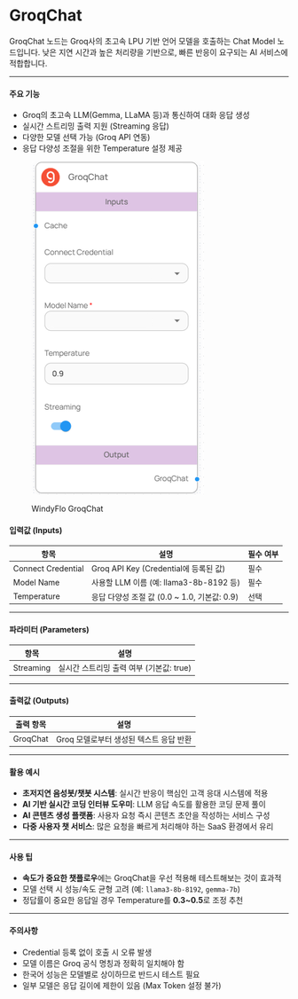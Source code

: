 # GroqChat

GroqChat 노드는 Groq사의 초고속 LPU 기반 언어 모델을 호출하는 Chat Model 노드입니다. 낮은 지연 시간과 높은 처리량을 기반으로, 빠른 반응이 요구되는 AI 서비스에 적합합니다.

***

#### 주요 기능

* Groq의 초고속 LLM(Gemma, LLaMA 등)과 통신하여 대화 응답 생성
* 실시간 스트리밍 출력 지원 (Streaming 응답)
* 다양한 모델 선택 가능 (Groq API 연동)
* 응답 다양성 조절을 위한 Temperature 설정 제공

<figure><img src="../../../.gitbook/assets/스크린샷 2025-05-12 131647.png" alt=""><figcaption><p>WindyFlo GroqChat</p></figcaption></figure>

#### 입력값 (Inputs)

| 항목                 | 설명                                 | 필수 여부 |
| ------------------ | ---------------------------------- | ----- |
| Connect Credential | Groq API Key (Credential에 등록된 값)   | 필수    |
| Model Name         | 사용할 LLM 이름 (예: llama3-8b-8192 등)   | 필수    |
| Temperature        | 응답 다양성 조절 값 (0.0 \~ 1.0, 기본값: 0.9) | 선택    |

***

#### 파라미터 (Parameters)

| 항목        | 설명                         |
| --------- | -------------------------- |
| Streaming | 실시간 스트리밍 출력 여부 (기본값: true) |

***

#### 출력값 (Outputs)

| 출력 항목    | 설명                       |
| -------- | ------------------------ |
| GroqChat | Groq 모델로부터 생성된 텍스트 응답 반환 |

***

#### 활용 예시

* **초저지연 음성봇/챗봇 시스템**: 실시간 반응이 핵심인 고객 응대 시스템에 적용
* **AI 기반 실시간 코딩 인터뷰 도우미**: LLM 응답 속도를 활용한 코딩 문제 풀이
* **AI 콘텐츠 생성 플랫폼**: 사용자 요청 즉시 콘텐츠 초안을 작성하는 서비스 구성
* **다중 사용자 챗 서비스**: 많은 요청을 빠르게 처리해야 하는 SaaS 환경에서 유리

***

#### 사용 팁

* **속도가 중요한 챗플로우**에는 GroqChat을 우선 적용해 테스트해보는 것이 효과적
* 모델 선택 시 성능/속도 균형 고려 (예: `llama3-8b-8192`, `gemma-7b`)
* 정답률이 중요한 응답일 경우 Temperature를 **0.3\~0.5**로 조정 추천

***

#### 주의사항

* Credential 등록 없이 호출 시 오류 발생
* 모델 이름은 Groq 공식 명칭과 정확히 일치해야 함
* 한국어 성능은 모델별로 상이하므로 반드시 테스트 필요
* 일부 모델은 응답 길이에 제한이 있음 (Max Token 설정 불가)
